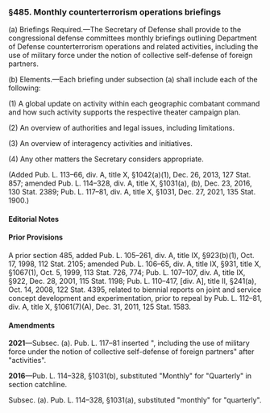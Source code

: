 ### §485. Monthly counterterrorism operations briefings ###

(a) Briefings Required.—The Secretary of Defense shall provide to the congressional defense committees monthly briefings outlining Department of Defense counterterrorism operations and related activities, including the use of military force under the notion of collective self-defense of foreign partners.

(b) Elements.—Each briefing under subsection (a) shall include each of the following:

(1) A global update on activity within each geographic combatant command and how such activity supports the respective theater campaign plan.

(2) An overview of authorities and legal issues, including limitations.

(3) An overview of interagency activities and initiatives.

(4) Any other matters the Secretary considers appropriate.

(Added Pub. L. 113–66, div. A, title X, §1042(a)(1), Dec. 26, 2013, 127 Stat. 857; amended Pub. L. 114–328, div. A, title X, §1031(a), (b), Dec. 23, 2016, 130 Stat. 2389; Pub. L. 117–81, div. A, title X, §1031, Dec. 27, 2021, 135 Stat. 1900.)

#### **Editorial Notes** ####

#### Prior Provisions ####

A prior section 485, added Pub. L. 105–261, div. A, title IX, §923(b)(1), Oct. 17, 1998, 112 Stat. 2105; amended Pub. L. 106–65, div. A, title IX, §931, title X, §1067(1), Oct. 5, 1999, 113 Stat. 726, 774; Pub. L. 107–107, div. A, title IX, §922, Dec. 28, 2001, 115 Stat. 1198; Pub. L. 110–417, [div. A], title II, §241(a), Oct. 14, 2008, 122 Stat. 4395, related to biennial reports on joint and service concept development and experimentation, prior to repeal by Pub. L. 112–81, div. A, title X, §1061(7)(A), Dec. 31, 2011, 125 Stat. 1583.

#### Amendments ####

**2021**—Subsec. (a). Pub. L. 117–81 inserted ", including the use of military force under the notion of collective self-defense of foreign partners" after "activities".

**2016**—Pub. L. 114–328, §1031(b), substituted "Monthly" for "Quarterly" in section catchline.

Subsec. (a). Pub. L. 114–328, §1031(a), substituted "monthly" for "quarterly".